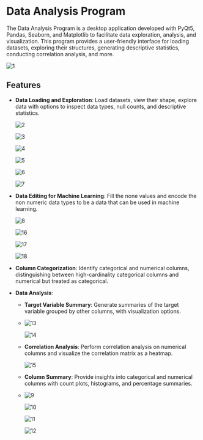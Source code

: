 # Data Analysis Program

The Data Analysis Program is a desktop application developed with PyQt5, Pandas, Seaborn, and Matplotlib to facilitate data exploration, analysis, and visualization. This program provides a user-friendly interface for loading datasets, exploring their structures, generating descriptive statistics, conducting correlation analysis, and more.

  ![1](https://github.com/anlbora/Seaborn-Data-Analysis/assets/100442507/de59c750-0a93-4d17-8c18-1b0c6a04d6df)

## Features

- **Data Loading and Exploration**: Load datasets, view their shape, explore data with options to inspect data types, null counts, and descriptive statistics.
  
  ![2](https://github.com/anlbora/Seaborn-Data-Analysis/assets/100442507/76bf8b39-0f34-4e4d-950f-cf6ba6f52cbd)
  
  ![3](https://github.com/anlbora/Seaborn-Data-Analysis/assets/100442507/e336b342-8d96-4d92-b64d-36f2594e79b5)
  
  ![4](https://github.com/anlbora/Seaborn-Data-Analysis/assets/100442507/2cdb4132-6980-4cda-b22a-cb540b24b597)
  
  ![5](https://github.com/anlbora/Seaborn-Data-Analysis/assets/100442507/a8aa87aa-5429-4ed1-9146-044d9eeb23b6)
  
  ![6](https://github.com/anlbora/Seaborn-Data-Analysis/assets/100442507/eb164ba1-df62-4807-9212-74c7686538f3)
  
  ![7](https://github.com/anlbora/Seaborn-Data-Analysis/assets/100442507/4dcffb16-2b7e-4eea-8b5f-42a17568d16c)

- **Data Editing for Machine Learning**: Fill the none values and encode the non numeric data types to be a data that can be used in machine learning.
  
  ![8](https://github.com/anlbora/Seaborn-Data-Analysis/assets/100442507/09f6e0a4-e503-42e0-b635-30fd005b212d)

  ![16](https://github.com/anlbora/Seaborn-Data-Analysis/assets/100442507/ccfa97d4-df85-43eb-aa93-88cdd3ab8850)
  
  ![17](https://github.com/anlbora/Seaborn-Data-Analysis/assets/100442507/09ece911-35b5-44ec-984a-3b1045b69714)
  
  ![18](https://github.com/anlbora/Seaborn-Data-Analysis/assets/100442507/fe3ee1a3-2071-44d3-8444-430e6bacc051)
  
- **Column Categorization**: Identify categorical and numerical columns, distinguishing between high-cardinality categorical columns and numerical but treated as categorical.

- **Data Analysis**: 
  - **Target Variable Summary**: Generate summaries of the target variable grouped by other columns, with visualization options.
  - 
    ![13](https://github.com/anlbora/Seaborn-Data-Analysis/assets/100442507/acac143c-a814-43f9-8f91-41f46f9332cb)
    
    ![14](https://github.com/anlbora/Seaborn-Data-Analysis/assets/100442507/e0ae5112-3050-46c5-adec-b24ad085e5e4)
    
  - **Correlation Analysis**: Perform correlation analysis on numerical columns and visualize the correlation matrix as a heatmap.
    
    ![15](https://github.com/anlbora/Seaborn-Data-Analysis/assets/100442507/785e9f08-f2f8-476d-a40d-3691d79de9ab)
    
  - **Column Summary**: Provide insights into categorical and numerical columns with count plots, histograms, and percentage summaries.
  - 
    ![9](https://github.com/anlbora/Seaborn-Data-Analysis/assets/100442507/a57366e0-316d-4ab6-8944-d80e35b3466d)
    
    ![10](https://github.com/anlbora/Seaborn-Data-Analysis/assets/100442507/7c8f41e1-f294-4baf-adfe-3502d1135a4a)
    
    ![11](https://github.com/anlbora/Seaborn-Data-Analysis/assets/100442507/8b801254-cd18-403f-b3fb-8347916f9791)
    
    ![12](https://github.com/anlbora/Seaborn-Data-Analysis/assets/100442507/205c9879-e6d9-4d00-ab5a-8bc4bbc37259)









